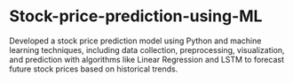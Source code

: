 # Stock-price-prediction-using-ML
 Developed a stock price prediction model using Python  and machine learning techniques, including data  collection, preprocessing, visualization, and prediction  with algorithms like Linear Regression and LSTM to  forecast future stock prices based on historical trends.

